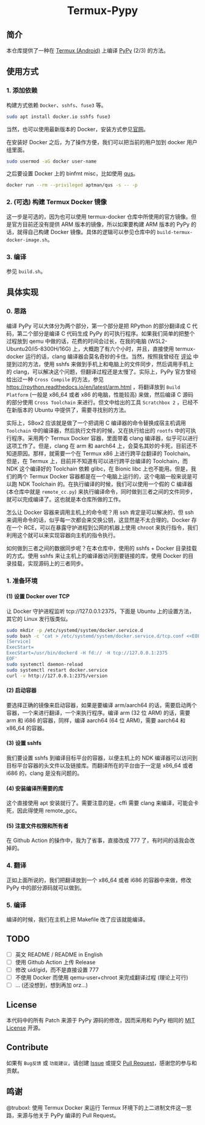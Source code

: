 <h1 align="center">Termux-Pypy</h1>

## 简介

本仓库提供了一种在 [Termux (Android)](https://github.com/termux/termux-app) 上编译 [PyPy](https://pypy.org/) (2/3) 的方法。

## 使用方式

### 1. 添加依赖

构建方式依赖 `Docker`、`sshfs`、`fuse3` 等。

```bash
sudo apt install docker.io sshfs fuse3
```

当然，也可以使用最新版本的 Docker，安装方式参见[官网](https://docs.docker.com/engine/install/ubuntu/)。

在安装好 Docker 之后，为了操作方便，我们可以把当前的用户加到 docker 用户组里面。

```bash
sudo usermod -aG docker user-name
```

之后要设置 Docker 上的 binfmt misc，比如使用 [qus](https://github.com/dbhi/qus)。

```bash
docker run --rm --privileged aptman/qus -s -- -p
```

### 2. (可选) 构建 Termux Docker 镜像

这一步是可选的，因为也可以使用 termux-docker 仓库中所使用的官方镜像。但是官方目前还没有提供 ARM 版本的镜像，所以如果要构建 ARM 版本的 PyPy 的话，就得自己构建 Docker 镜像。具体的逻辑可以参见仓库中的 `build-termux-docker-image.sh`。

### 3. 编译

参见 `build.sh`。

## 具体实现

### 0. 思路

编译 PyPy 可以大体分为两个部分，第一个部分是把 RPython 的部分翻译成 C 代码，第二个部分是编译 C 代码生成 PyPy 的可执行程序。如果我们简单的把整个过程放到 qemu 中做的话，花费的时间会过长，在我的电脑 (WSL2-Ubuntu20/i5-8300H/16G) 上，大概跑了有六个小时，并且，直接使用 termux-docker 运行的话，clang 编译器会莫名奇妙的卡住。当然，按照我曾经在 [评论](https://github.com/termux/termux-packages/issues/1265#issuecomment-957122896) 中提到过的方法，使用 sshfs 来做到手机上和电脑上的文件同步，然后调用手机上的 clang，可以解决这个问题，但翻译过程还是太慢了。实际上，PyPy 官方曾经给出过一种 `Cross Compile` 的方法，参见 https://rpython.readthedocs.io/en/latest/arm.html ，将翻译放到 `Build Platform` (一般是 x86_64 或者 x86 的电脑，性能较高) 来做，然后编译 C 源码的部分使用 `Cross Toolchain` 来进行。但文中给出的工具 `Scratchbox 2` ，已经不在新版本的 Ubuntu 中提供了，需要寻找别的方法。

实际上，SBox2 应该就是做了一个把调用 C 编译器的命令替换成宿主机调用 `Toolchain` 中的编译器，然后执行文件的时候，又在执行给出的 `rootfs` 中的可执行程序。采用两个 Termux Docker 容器，里面带着 clang 编译器，似乎可以进行这项工作了。但是，clang 在 arm 和 aarch64 上，会莫名其妙的卡死，目前还不知道原因。那样，就需要一个在 Termux x86 上进行跨平台翻译的 Toolchain。但是，在 Termux 上，目前并不知道有可以进行跨平台编译的 Toolchain，而 NDK 这个编译好的 Toolchain 依赖 glibc，在 Bionic libc 上也不能用。但是，我们的两个 Termux Docker 容器都是在一个电脑上运行的，这个电脑一般来说是可以跑 NDK Toolchain 的。在执行编译的时候，我们可以使用一个假的 C 编译器 (本仓库中就是 `remote_cc.py`) 来执行编译命令，同时做到三者之间的文件同步，就可以完成编译了。这也就是本仓库所做的工作。

怎么让 Docker 容器来调用主机上的命令呢？用 ssh 肯定是可以解决的，但 ssh 来调用命令的话，似乎每一次都会来交换公钥，这显然是不太合理的。Docker 存在一个 RCE，可以在暴露守护进程到公网的机器上使用 chroot 来执行指令，我们利用这个就可以来实现容器向主机的指令执行。

如何做到三者之间的数据同步呢？在本仓库中，使用的 sshfs + Docker 目录挂载的方式。使用 sshfs 来让主机上的编译器访问到要链接的库，使用 Docker 的目录挂载，实现源码上的三者同步。

### 1. 准备环境

#### (1) 设置 Docker over TCP

让 Docker 守护进程监听 tcp://127.0.0.1:2375，下面是 Ubuntu 上的设置方法，其它的 Linux 发行版类似。

```bash
sudo mkdir -p /etc/systemd/system/docker.service.d
sudo bash -c 'cat > /etc/systemd/system/docker.service.d/tcp.conf <<EOF
[Service]
ExecStart=
ExecStart=/usr/bin/dockerd -H fd:// -H tcp://127.0.0.1:2375
EOF'
sudo systemctl daemon-reload
sudo systemctl restart docker.service
curl -v http://127.0.0.1:2375/version
```

#### (2) 启动容器

要选择正确的镜像来启动容器，如果是要编译 arm/aarch64 的话，需要启动两个容器，一个来进行翻译，一个来执行程序。编译 arm (32 位 ARM) 的话，需要 arm 和 i686 的容器，同样，编译 aarch64 (64 位 ARM)，需要 aarch64 和 x86_64 的容器。

#### (3) 设置 sshfs

我们要设置 sshfs 到编译目标平台的容器，以便主机上的 NDK 编译器可以访问到目标平台容器的头文件以及链接库。而翻译所在的平台由于一定是 x86_64 或者 i686 的，clang 是没有问题的。

#### (4) 安装编译所需要的库

这个直接使用 apt 安装就行了。需要注意的是，cffi 需要 clang 来编译，可能会卡死，因此得使用 remote_gcc。

#### (5) 注意文件权限和所有者

在 Github Action 的操作中，我为了省事，直接改成 777 了，有时间的话我会改掉的。

### 4. 翻译

正如上面所说的，我们把翻译放到一个 x86_64 或者 i686 的容器中来做，修改 PyPy 中的部分源码就可以做到。

### 5. 编译

编译的时候，我们在主机上把 Makefile 改了应该就能编译。

## TODO

- [ ] 英文 README / README in English
- [ ] 使用 Github Action 上传 Release
- [ ] 修改 uid/gid，而不是直接设置 777
- [ ] 不使用 Docker 而使用 qemu-user+chroot 来完成翻译过程 (理论上可行)
- [ ] ... (还没想到，想到再加 orz...)

## License

本代码中的所有 Patch 来源于 PyPy 源码的修改，因而采用和 PyPy 相同的 [MIT License](http://opensource.org/licenses/MIT) 开源。

## Contribute
 
如果有 `Bug反馈` 或 `功能建议`，请创建 [Issue](https://github.com/licy183/termux-pypy/issues) 或提交 [Pull Request](https://github.com/licy183/termux-pypy/pulls)，感谢您的参与和贡献。

## 鸣谢

@truboxl: 使用 Termux Docker 来运行 Termux 环境下的上二进制文件这一思路，来源与他关于 PyPy 编译的 Pull Request。
